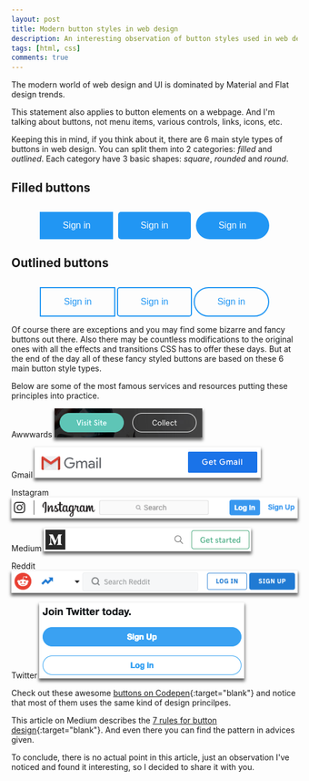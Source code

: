 ```yaml
---
layout: post
title: Modern button styles in web design
description: An interesting observation of button styles used in web design today.
tags: [html, css]
comments: true
---
```


The modern world of web design and UI is dominated by Material and Flat design trends. 

This statement also applies to button elements on a webpage. And I'm talking about buttons, not menu items, various controls, links, icons, etc.

Keeping this in mind, if you think about it, there are 6 main style types of buttons in web design. You can split them into 2 categories: *filled* and *outlined*. Each category have 3 basic shapes: *square*, *rounded* and *round*.

<style type="text/css">
	.btn-container {
	  flex: 0 0 100%;
	  display: flex;
	  justify-content: space-between;
	  align-items: center;
	  flex-wrap: wrap;
    margin: 30px auto 0;
    width: 80%;
	}

	.btn {
	  font-size: 16px;
	  padding: 13px 40px;
	  background-color: transparent;
	  background-image: none;
	  border: none;
	  cursor: pointer;
	  display: inline-block;
	  margin: 0;
	  max-width: 100%;
	  position: relative;
	  text-align: center;
	  text-decoration: none;
	  vertical-align: middle;
	  white-space: normal;
	  touch-action: manipulation;
	  user-select: none;
	  line-height: 22px;
	  border-radius: 0;
	  transition: all 0.2s ease-in-out;
	  -webkit-appearance: none;
	  outline: none;
	}

	.btn-filled {
	  background: #2196f3;
	  color: #fff;
	}
	.btn-filled:hover {
	  background: #0a6ebd;
	}

	.btn-outlined {
	  border: 2px solid #2196f3;
	  color: #2196f3;
	}
	.btn-outlined:hover {
	  border-color: #0a6ebd;
	  color: #0a6ebd;
	}

	.btn-square {
	  border-radius: 0;
	}

	.btn-rounded {
	  border-radius: 5px;
	}

	.btn-round {
	  border-radius: 4em;
	}

	@media screen and (max-width: 600px) {
		.btn-container {
		  flex-direction: column;
		  margin: 20px auto 0;
		}

		.btn {
		  margin: 0 0 30px;
		}
	}

	img {
		box-shadow: 0px 4px 5px 1px rgba(0, 0, 0, 0.6);
	}
</style>

## Filled buttons
<div class="btn-container">
  <button class="btn btn-filled btn-square">Sign in</button>
  <button class="btn btn-filled btn-rounded">Sign in</button>
  <button class="btn btn-filled btn-round">Sign in</button>
</div>

## Outlined buttons
<div class="btn-container">
  <button class="btn btn-outlined btn-square">Sign in</button>
  <button class="btn btn-outlined btn-rounded">Sign in</button>
  <button class="btn btn-outlined btn-round">Sign in</button>
</div>

Of course there are exceptions and you may find some bizarre and fancy buttons out there. Also there may be countless modifications to the original ones with all the effects and transitions CSS has to offer these days. But at the end of the day all of these fancy styled buttons are based on these 6 main button style types.

Below are some of the most famous services and resources putting these principles into practice.

Awwwards
![Awwwards buttons](../../../images/button-styles/awwwards-buttons.png "Awwwards buttons")

Gmail
![Gmail buttons](../../../images/button-styles/gmail-buttons.png "Gmail buttons")

Instagram
![Instagram buttons](../../../images/button-styles/instagram-buttons.png "Instagram buttons")

Medium
![Medium buttons](../../../images/button-styles/medium-buttons.png "Medium buttons")

Reddit
![Reddit buttons](../../../images/button-styles/reddit-buttons.png "Reddit buttons")

Twitter
![Twitter buttons](../../../images/button-styles/twitter-buttons.png "Twitter buttons")

Check out these awesome [buttons on Codepen](https://codepen.io/search/pens?q=buttons&page=1&order=popularity&depth=everything){:target="blank"} and notice that most of them uses the same kind of design princilpes.

This article on Medium describes the [7 rules for button design](https://uxplanet.org/7-basic-rules-for-button-design-63dcdf5676b4){:target="blank"}. And even there you can find the pattern in advices given.

To conclude, there is no actual point in this article, just an observation I've noticed and found it interesting, so I decided to share it with you.

